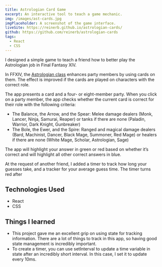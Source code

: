 ```yaml
---
title: Astrologian Card Game
excerpt: An interactive tool to teach a game mechanic.
img: /images/ast-cards.jpg
imgPlaceholder: A screenshot of the game interface.
liveSite: https://reinerb.github.io/astrologian-cards/
github: https://github.com/reinerb/astrologian-cards
tags:
  - React
  - CSS
---
```


I designed a simple game to teach a friend how to better play the Astrologian job in Final Fantasy XIV.

In FFXIV, the [Astrologian class](https://na.finalfantasyxiv.com/jobguide/astrologian/) enhances party members by using cards on them. The effect is improved if the cards are played on characters with the correct role.

The app presents a card and a four- or eight-member party. When you click on a party member, the app checks whether the current card is correct for their role with the following criteria:

- The Balance, the Arrow, and the Spear: Melee damage dealers (Monk, Lancer, Ninja, Samurai, Reaper) or tanks if there are none (Paladin, Warrior, Dark Knight, Gunbreaker)
- The Bole, the Ewer, and the Spire: Ranged and magical damage dealers (Bard, Machinist, Dancer, Black Mage, Summoner, Red Mage) or healers if there are none (White Mage, Scholar, Astrologian, Sage)

The app will highlight your answer in green or red based on whether it’s correct and will highlight all other correct answers in blue.

At the request of another friend, I added a timer to track how long your guesses take, and a tracker for your average guess time. The timer turns red after

## Technologies Used

- React
- CSS

## Things I learned

- This project gave me an excellent grip on using state for tracking information. There are a lot of things to track in this app, so having good state management is incredibly important.
- To create a timer, you can use setInterval to update a time variable in state after an incredibly short interval. In this case, I set it to update every 10ms.
